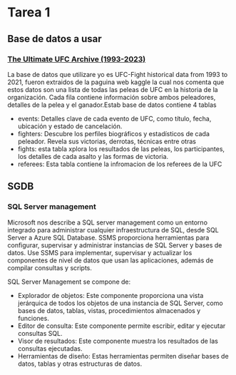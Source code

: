 # Tarea 1

## Base de datos a usar 
### [The Ultimate UFC Archive (1993-2023)](https://www.kaggle.com/datasets/orcldsapp11557722/the-ultimate-ufc-archive-1993-2023)

La base de datos que utilizare yo es UFC-Fight historical data from 1993 to 2021, fueron extraidos de la paguina web kaggle la cual nos comenta que estos datos son una lista de todas las peleas de UFC en la historia de la organización. Cada fila contiene información sobre ambos peleadores, detalles de la pelea y el ganador.Estab base de datos contiene 4 tablas

* events: Detalles clave de cada evento de UFC, como título, fecha, ubicación y estado de cancelación.
* fighters: Descubre los perfiles biográficos y estadísticos de cada peleador. Revela sus victorias, derrotas, técnicas entre otras
* fights: esta tabla xplora los resultados de las peleas, los participantes, los detalles de cada asalto y las formas de victoria.
* referees: Esta tabla contiene la infromacion de los referees de la UFC

## SGDB
### SQL Server management 

Microsoft nos describe a SQL server management como un entorno integrado para administrar cualquier infraestructura de SQL, desde SQL Server a Azure SQL Database. SSMS proporciona herramientas para configurar, supervisar y administrar instancias de SQL Server y bases de datos. Use SSMS para implementar, supervisar y actualizar los componentes de nivel de datos que usan las aplicaciones, además de compilar consultas y scripts.

SQL Server Management se compone de:

* Explorador de objetos: Este componente proporciona una vista jerárquica de todos los objetos de una instancia de SQL Server, como bases de datos, tablas, vistas, procedimientos almacenados y funciones.
* Editor de consulta: Este componente permite escribir, editar y ejecutar consultas SQL.
* Visor de resultados: Este componente muestra los resultados de las consultas ejecutadas.
* Herramientas de diseño: Estas herramientas permiten diseñar bases de datos, tablas y otras estructuras de datos.


